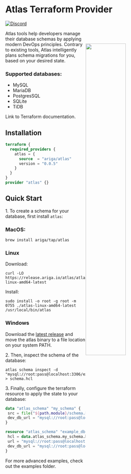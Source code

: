 # Atlas Terraform Provider

[![Discord](https://img.shields.io/discord/930720389120794674?label=discord&logo=discord&style=flat-square&logoColor=white)](https://discord.gg/zZ6sWVg6NT)

<a href="https://atlasgo.io">
  <img width="50%" align="right" style="display: block; margin:40px auto;" src="https://atlasgo.io/uploads/images/gopher.png"/>
</a>

Atlas tools help developers manage their database schemas by applying modern DevOps principles.
Contrary to existing tools, Atlas intelligently plans schema migrations for you, based on your desired state.

### Supported databases: 
* MySQL
* MariaDB
* PostgresSQL
* SQLite
* TiDB

Link to Terraform documentation. 

## Installation

```terraform
terraform {
  required_providers {
    atlas = {
      source  = "ariga/atlas"
      version = "0.0.5"
    }
  }
}
provider "atlas" {}
```

## Quick Start

1\. To create a schema for your database, first install `atlas`:  
 ### MacOS:
 ```shell
 brew install ariga/tap/atlas
 ```
 ### Linux
 Download:
 ```shell
 curl -LO https://release.ariga.io/atlas/atlas-linux-amd64-latest
 ```
 Install:
 ```shell
 sudo install -o root -g root -m 0755 ./atlas-linux-amd64-latest /usr/local/bin/atlas
 ```
 ### Windows
 Download the [latest release](https://release.ariga.io/atlas/atlas-windows-amd64-latest.exe) and move the atlas binary to a file location on your system PATH.

2\. Then, inspect the schema of the database:
 ```shell
 atlas schema inspect -d "mysql://root:pass@localhost:3306/example" > schema.hcl
 ```
 
3\. Finally, configure the terraform resource to apply the state to your database:
 ```terraform
 data "atlas_schema" "my_schema" {
  src = file("${path.module}/schema.hcl")
  dev_db_url = "mysql://root:pass@localhost:3307/test"
 }

 resource "atlas_schema" "example_db" {
  hcl = data.atlas_schema.my_schema.hcl
  url = "mysql://root:pass@localhost:3306/test"
  dev_db_url = "mysql://root:pass@localhost:3307/test"
 }
 ```

For more advanced examples, check out the examples folder.
